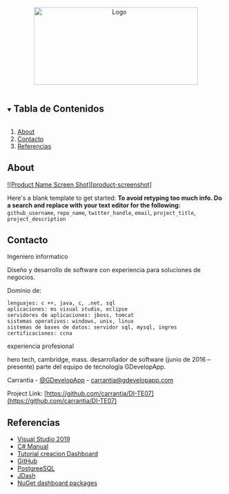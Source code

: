 
<!-- PROJECT LOGO -->
<br />
<p align="center">
  <a href="https://github.com/github_username/repo_name">
    <img src="https://img.shields.io/badge/DashBoard-v1-brightgreen.svg" alt="Logo" width="380" height="180">
  </a>
  

  
</p>



<!-- TABLE OF CONTENTS -->
<details open="open">
  <summary><h2 style="display: inline-block">Tabla de Contenidos</h2></summary>
  <ol>
    <li>
      <a href="#about-the-project">About</a>
    </li>
    <li><a href="#contact">Contacto</a></li>
    <li><a href="#acknowledgements">Referencias</a></li>
  </ol>
</details>



<!-- Acerca del projecto -->
## About

[![Product Name Screen Shot][product-screenshot]](https://example.com)

Here's a blank template to get started:
**To avoid retyping too much info. Do a search and replace with your text editor for the following:**
`github_username`, `repo_name`, `twitter_handle`, `email`, `project_title`, `project_description`




<!-- CONTACT -->
## Contacto
Ingeniero informatico

Diseño y desarrollo de software con experiencia para soluciones de negocios.

Dominio de:

    lenguajes: c ++, java, c, .net, sql
    aplicaciones: ms visual studio, eclipse
    servidores de aplicaciones: jboss, tomcat
    sistemas operativos: windows, unix, linux
    sistemas de bases de datos: servidor sql, mysql, ingres
    certificaciones: ccna

experiencia profesional

hero tech, cambridge, mass.
desarrollador de software (junio de 2016 – presente)
parte del equipo de tecnología GDevelopApp.

Carrantia - [@GDevelopApp](https://twitter.com/GDevelopApp) - carrantia@gdevelopapp.com

Project Link: [https://github.com/carrantia/DI-TE07](https://github.com/carrantia/DI-TE07)



<!-- REFERENCIAS -->
## Referencias

* [Visual Studio 2019](https://visualstudio.microsoft.com/es/downloads/)
* [C# Manual](https://docs.microsoft.com/es-es/dotnet/csharp/programming-guide/)
* [Tutorial creacion Dashboard](https://docs.devexpress.com/Dashboard/16307/get-started/build-wpf-dashboard-applications/create-a-dashboard-in-visual-studio)
* [GitHub](https://github.com/)
* [PostgreeSQL](https://www.postgresql.org/)
* [JDash](http://www.jdash.net/)
* [NuGet dashboard packages](https://nugetmusthaves.com/Tag/dashboard)

